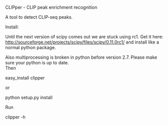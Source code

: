 CLIPper - CLIP peak enrichment recognition

A tool to detect CLIP-seq peaks.


Install:

Until the next version of scipy comes out we are stuck using rc1.  Get it here:
http://sourceforge.net/projects/scipy/files/scipy/0.11.0rc1/
and install like a normal python package.

Also multiprocessing is broken in python before version 2.7.  Please make sure your python is up to date.  
Then

easy_install clipper

or 

python setup.py install

Run 

clipper -h

<script type="text/javascript">

  var _gaq = _gaq || [];
  _gaq.push(['_setAccount', 'UA-45624377-1']);
  _gaq.push(['_trackPageview']);

  (function() {
    var ga = document.createElement('script'); ga.type = 'text/javascript'; ga.async = true;
    ga.src = ('https:' == document.location.protocol ? 'https://ssl' : 'http://www') + '.google-analytics.com/ga.js';
    var s = document.getElementsByTagName('script')[0]; s.parentNode.insertBefore(ga, s);
  })();

</script>
